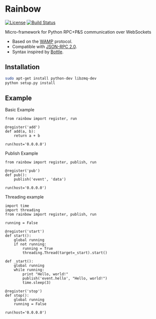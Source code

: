 # Rainbow

[![License](http://img.shields.io/:license-gpl-blue.svg?style=flat)](http://opensource.org/licenses/GPL-2.0) [![Build Status](https://travis-ci.org/bqlabs/rainbow.svg)](https://travis-ci.org/bqlabs/rainbow)

Micro-framework for Python RPC+P&S communication over WebSockets
* Based on the [WAMP](http://wamp-proto.org/why/) protocol.
* Compatible with [JSON-RPC 2.0](http://www.jsonrpc.org/specification).
* Syntax inspired by [Bottle](https://github.com/bottlepy/bottle).

## Installation

```bash
sudo apt-get install python-dev libzmq-dev
python setup.py install
```

## Example

Basic Example

```
from rainbow import register, run

@register('add')
def add(a, b):
    return a + b

run(host='0.0.0.0')
```

Publish Example

```
from rainbow import register, publish, run

@register('pub')
def pub():
    publish('event', 'data')

run(host='0.0.0.0')
```

Threading example

```
import time
import threading
from rainbow import register, publish, run

running = False

@register('start')
def start():
    global running
    if not running:
        running = True
        threading.Thread(target=_start).start()

def _start():
    global running
    while running:
        print "Hello, world!"
        publish('event.hello', "Hello, world!")
        time.sleep(3)

@register('stop')
def stop():
    global running
    running = False

run(host='0.0.0.0')
```
